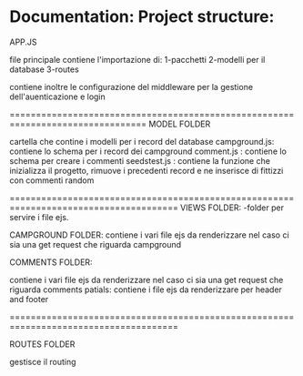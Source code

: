 Documentation:
Project structure:
================================================================================
APP.JS

file principale contiene l'importazione di:
1-pacchetti
2-modelli per il database
3-routes

contiene inoltre le configurazione del middleware per la gestione dell'auenticazione e login


================================================================================
MODEL FOLDER

cartella che contine i modelli per i record del database
campground.js: contiene lo schema per i record dei campground
comment.js : contiene lo schema per creare i commenti 
seedstest.js : contiene la funzione che inizializza il progetto, rimuove i precedenti 				   record e ne inserisce di fittizzi con commenti random

======================================================================================
VIEWS FOLDER:
-folder per servire i file ejs.

CAMPGROUND FOLDER:
contiene i vari file ejs da renderizzare nel caso ci sia una get request che riguarda campground


COMMENTS FOLDER:

contiene i vari file ejs da renderizzare nel caso ci sia una get request che riguarda comments
patials: contiene i file ejs da renderizzare per header and footer

======================================================================================

ROUTES FOLDER

gestisce il routing 


